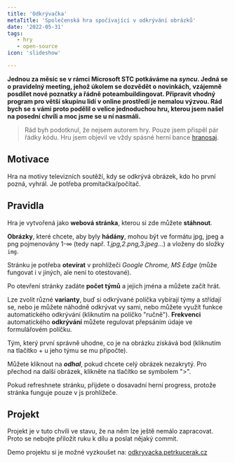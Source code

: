 ```yaml
---
title: 'Odkrývačka'
metaTitle: 'Společenská hra spočívající v odkrývání obrázků'
date: '2022-05-31'
tags:
   - hry
   - open-source
icon: 'slideshow'

---
```


**Jednou za měsíc se v rámci Microsoft STC potkáváme na *syncu*. Jedná se o pravidelný meeting, jehož úkolem se dozvědět o novinkách, vzájemně posdílet nové poznatky a řádně poteambuildingovat. Připravit vhodný program pro větší skupinu lidí v online prostředí je nemalou výzvou. Rád bych se s vámi proto podělil o velice jednoduchou hru, kterou jsem našel na posední chvíli a moc jsme se u ní nasmáli.**

>Rád byh podotknul, že nejsem autorem hry. Pouze jsem přispěl pár řádky kódu. Hru jsem objevil ve vždy spásné herní bance [hranosaj](https://www.hranostaj.cz/).

## Motivace

Hra na motivy televizních soutěží, kdy se odkrývá obrázek, kdo ho první pozná, vyhrál. Je potřeba promítačka/počítač.

## Pravidla

Hra je vytvořená jako **webová stránka**, kterou si zde můžete **stáhnout**.

**Obrázky**, které chcete, aby byly **hádány**, mohou být ve formátu jpg, jpeg a png pojmenovány 1-∞ (tedy např. *1.jpg,2.png,3.jpeg*...) a vloženy do složky `img`.

Stránku je potřeba **otevírat** v prohlížeči *Google Chrome, MS Edge* (může fungovat i v jiných, ale není to otestované).

Po otevření stránky zadáte **počet týmů** a jejich jména a můžete začít hrát.

Lze zvolit různé **varianty**, buď si odkrývané políčka vybírají týmy a střídají se, nebo je můžete náhodně odkrývat vy sami, nebo můžete využít funkce automatického odkrývání (kliknutím na políčko "ručně"). **Frekvenci** automatického **odkrývání** můžete regulovat přepsáním údaje ve formulářovém políčku.

Tým, který první správně uhodne, co je na obrázku získává bod (kliknutím na tlačítko + u jeho týmu se mu připočte).

Můžete kliknout na ***odhal***, pokud chcete celý obrázek nezakrytý. Pro přechod na další obrázek, klikněte na tlačítko se symbolem ">".

Pokud refreshnete stránku, přijdete o dosavadní herní progress, protože stránka funguje pouze v js prohlížeče.

## Projekt

Projekt je v tuto chvíli ve stavu, že na něm lze ještě nemálo zapracovat. Proto se nebojte přiložit ruku k dílu a poslat nějaký commit.

Demo projektu si je možné vyzkoušet na: [odkryvacka.petrkucerak.cz](https://odkryvacka.petrkucerak.cz/)
